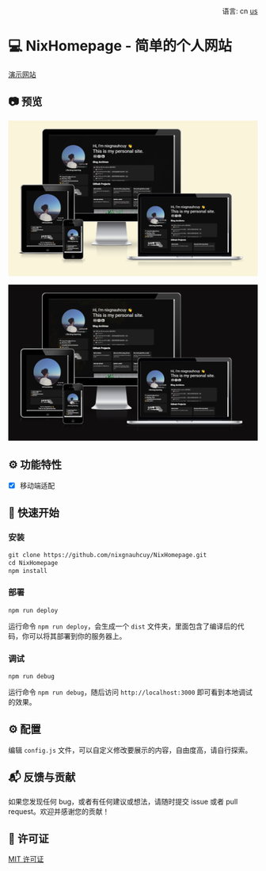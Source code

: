 <div align="right">
  语言:
  cn
  <a title="English" href="/README.md">us</a>
</div>

# :computer: NixHomepage - 简单的个人网站

[演示网站](https://www.nixgnauhcuy.top/)

## :camera: 预览

![](/docs/img/light.png)

![](/docs/img/dark.png)

## :gear: 功能特性

- [x] 移动端适配

## :rocket: 快速开始

### 安装

```
git clone https://github.com/nixgnauhcuy/NixHomepage.git
cd NixHomepage
npm install
```

### 部署

```
npm run deploy
```

运行命令 `npm run deploy`，会生成一个 `dist` 文件夹，里面包含了编译后的代码，你可以将其部署到你的服务器上。

### 调试

```
npm run debug
```

运行命令 `npm run debug`，随后访问 `http://localhost:3000` 即可看到本地调试的效果。

## :gear: 配置

编辑 `config.js` 文件，可以自定义修改要展示的内容，自由度高，请自行探索。

## :mailbox_with_mail: 反馈与贡献

如果您发现任何 bug，或者有任何建议或想法，请随时提交 issue 或者 pull request。欢迎并感谢您的贡献！

## :page_facing_up: 许可证

[MIT 许可证](https://github.com/nixgnauhcuy/NixHomepage/blob/main/LICENSE)
